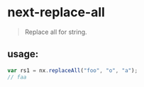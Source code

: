 # next-replace-all
> Replace all for string.


## usage:
```js
var rs1 = nx.replaceAll("foo", "o", "a");
// faa
```
